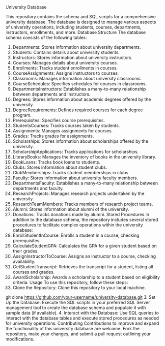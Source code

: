 University Database

This repository contains the schema and SQL scripts for a comprehensive university database. The database is designed to manage various aspects of university operations, including students, courses, departments, instructors, enrollments, and more.
Database Structure
The database schema consists of the following tables:
1.	Departments: Stores information about university departments.
2.	Students: Contains details about university students.
3.	Instructors: Stores information about university instructors.
4.	Courses: Manages details about university courses.
5.	Enrollments: Tracks student enrollments in courses.
6.	CourseAssignments: Assigns instructors to courses.
7.	Classrooms: Manages information about university classrooms.
8.	CourseSchedules: Specifies schedules for courses in classrooms.
9.	DepartmentsInstructors: Establishes a many-to-many relationship between departments and instructors.
10.	Degrees: Stores information about academic degrees offered by the university.
11.	DegreeRequirements: Defines required courses for each degree program.
12.	Prerequisites: Specifies course prerequisites.
13.	StudentsCourses: Tracks courses taken by students.
14.	Assignments: Manages assignments for courses.
15.	Grades: Tracks grades for assignments.
16.	Scholarships: Stores information about scholarships offered by the university.
17.	ScholarshipApplications: Tracks applications for scholarships.
18.	LibraryBooks: Manages the inventory of books in the university library.
19.	BookLoans: Tracks book loans to students.
20.	Clubs: Stores information about student clubs.
21.	ClubMemberships: Tracks student memberships in clubs.
22.	Faculty: Stores information about university faculty members.
23.	DepartmentsFaculty: Establishes a many-to-many relationship between departments and faculty.
24.	ResearchProjects: Manages research projects undertaken by the university.
25.	ResearchTeamMembers: Tracks members of research project teams.
26.	Alumni: Stores information about alumni of the university.
27.	Donations: Tracks donations made by alumni.
Stored Procedures
In addition to the database schema, the repository includes several stored procedures to facilitate complex operations within the university database:
1.	EnrollStudentInCourse: Enrolls a student in a course, checking prerequisites.
2.	CalculateStudentGPA: Calculates the GPA for a given student based on their grades.
3.	AssignInstructorToCourse: Assigns an instructor to a course, checking availability.
4.	GetStudentTranscript: Retrieves the transcript for a student, listing all courses and grades.
5.	AwardScholarship: Awards a scholarship to a student based on eligibility criteria.
Usage
To use this repository, follow these steps:
1.	Clone the Repository: Clone this repository to your local machine.

git clone https://github.com/your-username/university-database.git
3.	Set Up the Database: Execute the SQL scripts in your preferred SQL Server management tool to create the database schema and populate it with sample data (if available).
4.	Interact with the Database: Use SQL queries to interact with the database tables and execute stored procedures as needed for university operations.
Contributing
Contributions to improve and expand the functionality of this university database are welcome. Fork the repository, make your changes, and submit a pull request outlining your modifications.

